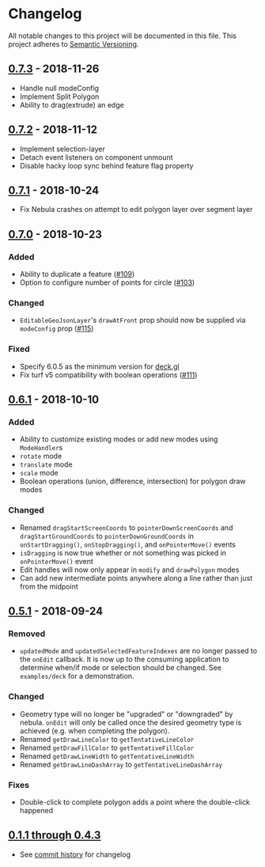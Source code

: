 
# Changelog

All notable changes to this project will be documented in this file. This project adheres to [Semantic Versioning](https://semver.org/spec/v2.0.0.html).

<!-- ## [Unreleased](https://github.com/uber/nebula.gl/compare/v0.7.3...master) -->

## [0.7.3](https://github.com/uber/nebula.gl/compare/v0.7.2...v0.7.3) - 2018-11-26

* Handle null modeConfig
* Implement Split Polygon
* Ability to drag(extrude) an edge

## [0.7.2](https://github.com/uber/nebula.gl/compare/v0.7.1...v0.7.2) - 2018-11-12

* Implement selection-layer
* Detach event listeners on component unmount
* Disable hacky loop sync behind feature flag property

## [0.7.1](https://github.com/uber/nebula.gl/compare/v0.7.0...v0.7.1) - 2018-10-24
* Fix Nebula crashes on attempt to edit polygon layer over segment layer

## [0.7.0](https://github.com/uber/nebula.gl/compare/v0.6.1...v0.7.0) - 2018-10-23

### Added

* Ability to duplicate a feature ([#109](https://github.com/uber/nebula.gl/pull/109))
* Option to configure number of points for circle ([#103](https://github.com/uber/nebula.gl/pull/103))

### Changed

* `EditableGeoJsonLayer`'s `drawAtFront` prop should now be supplied via `modeConfig` prop ([#115](https://github.com/uber/nebula.gl/pull/115))

### Fixed

* Specify 6.0.5 as the minimum version for [deck.gl](https://github.com/uber/deck.gl)
* Fix turf v5 compatibility with boolean operations ([#111](https://github.com/uber/nebula.gl/pull/111))

## [0.6.1](https://github.com/uber/nebula.gl/compare/v0.5.1...v0.6.1) - 2018-10-10

### Added

* Ability to customize existing modes or add new modes using `ModeHandler`s
* `rotate` mode
* `translate` mode
* `scale` mode
* Boolean operations (union, difference, intersection) for polygon draw modes

### Changed

* Renamed `dragStartScreenCoords` to `pointerDownScreenCoords` and `dragStartGroundCoords` to `pointerDownGroundCoords` in `onStartDragging()`, `onStopDragging()`, and `onPointerMove()` events
* `isDragging` is now true whether or not something was picked in `onPointerMove()` event
* Edit handles will now only appear in `modify` and `drawPolygon` modes
* Can add new intermediate points anywhere along a line rather than just from the midpoint

## [0.5.1](https://github.com/uber/nebula.gl/compare/v0.4.3...v0.5.1) - 2018-09-24

### Removed

* `updatedMode` and `updatedSelectedFeatureIndexes` are no longer passed to the `onEdit` callback. It is now up to the consuming application to determine when/if mode or selection should be changed. See `examples/deck` for a demonstration.

### Changed

* Geometry type will no longer be "upgraded" or "downgraded" by nebula. `onEdit` will only be called once the desired geometry type is achieved (e.g. when completing the polygon).
* Renamed `getDrawLineColor` to `getTentativeLineColor`
* Renamed `getDrawFillColor` to `getTentativeFillColor`
* Renamed `getDrawLineWidth` to `getTentativeLineWidth`
* Renamed `getDrawLineDashArray` to `getTentativeLineDashArray`

### Fixes

* Double-click to complete polygon adds a point where the double-click happened

## [0.1.1 through 0.4.3](https://github.com/uber/nebula.gl/compare/v0.1.0...v0.4.3)

* See [commit history](https://github.com/uber/nebula.gl/compare/v0.1.0...v0.4.3) for changelog
